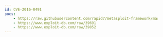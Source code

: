 ```yaml
---
id: CVE-2016-0491
pocs:
    - https://raw.githubusercontent.com/rapid7/metasploit-framework/master/modules/exploits/multi/http/oracle_ats_file_upload.rb
    - https://www.exploit-db.com/raw/39691
    - https://www.exploit-db.com/raw/39852
---
```

